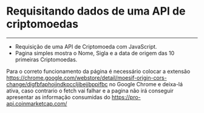 # **Requisitando dados de uma API de criptomoedas**  

---

* Requisição de uma API de Criptomoeda com JavaScript.
* Pagina simples mostra o Nome, Sigla e a data de origem das 10 primeiras Criptomoedas. 

Para o correto funcionamento da página é necessário colocar a extensão https://chrome.google.com/webstore/detail/moesif-origin-cors-change/digfbfaphojjndkpccljibejjbppifbc no Google Chrome e deixa-lá ativa, caso contrario o fetch vai falhar e a pagina não irá conseguir apresentar as informação consumidas do https://pro-api.coinmarketcap.com/

